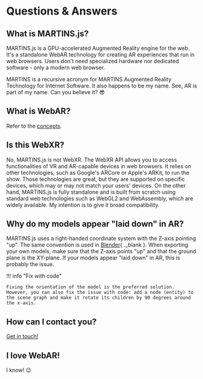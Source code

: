 # Questions & Answers

## What is MARTINS.js?

MARTINS.js is a GPU-accelerated Augmented Reality engine for the web. It's a standalone WebAR technology for creating AR experiences that run in web browsers. Users don't need specialized hardware nor dedicated software - only a modern web browser.

MARTINS is a recursive acronym for MARTINS Augmented Reality Technology for Internet Software. It also happens to be my name. See, AR is part of my name. Can you believe it? :sunglasses:

## What is WebAR?

Refer to the [concepts](./getting-started/concepts.md).

## Is this WebXR?

No, MARTINS.js is not WebXR. The WebXR API allows you to access functionalities of VR and AR-capable devices in web browsers. It relies on other technologies, such as Google's ARCore or Apple's ARKit, to run the show. Those technologies are great, but they are supported on specific devices, which may or may not match your users' devices. On the other hand, MARTINS.js is fully standalone and is built from scratch using standard web technologies such as WebGL2 and WebAssembly, which are widely available. My intention is to give it broad compatibility.

## Why do my models appear "laid down" in AR?

MARTINS.js uses a right-handed coordinate system with the Z-axis pointing "up". The same convention is used in [Blender](https://www.blender.org){ ._blank }. When exporting your own models, make sure that the Z-axis points "up" and that the ground plane is the XY-plane. If your models appear "laid down" in AR, this is probably the issue.

!!! info "Fix with code"

    Fixing the orientation of the model is the preferred solution. However, you can also fix the issue with code: add a node (entity) to the scene graph and make it rotate its children by 90 degrees around the x-axis.

## How can I contact you?

[Get in touch!](https://github.com/alemart)

## I love WebAR!

I know! :wink: